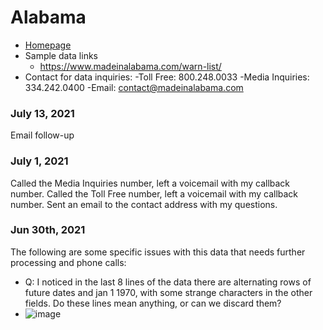 # Alabama

- [Homepage](https://www.madeinalabama.com/)
- Sample data links
  - https://www.madeinalabama.com/warn-list/
- Contact for data inquiries:
  -Toll Free: 800.248.0033
  -Media Inquiries: 334.242.0400
  -Email: contact@madeinalabama.com 

### July 13, 2021
Email follow-up

### July 1, 2021
Called the Media Inquiries number, left a voicemail with my callback number. Called the Toll Free number, left a voicemail with my callback number. Sent an email to the contact address with my questions.

### Jun 30th, 2021 

The following are some specific issues with this data that needs further processing and phone calls:
- Q: I noticed in the last 8 lines of the data there are alternating rows of future dates and jan 1 1970, with some strange characters in the other fields. Do these lines mean anything, or can we discard them?
- ![image](https://user-images.githubusercontent.com/20691507/124038481-0c62aa00-d9b6-11eb-9498-fdc623798797.png)
